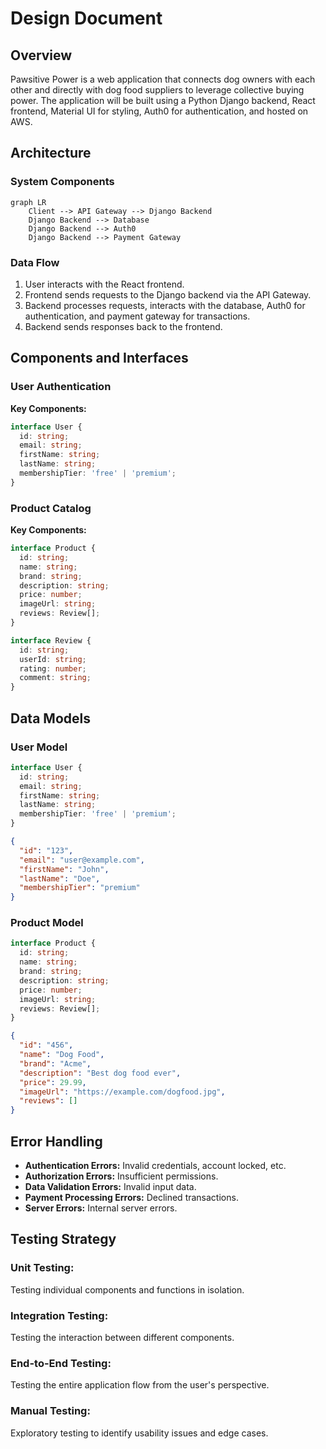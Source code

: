 # Design Document

## Overview
Pawsitive Power is a web application that connects dog owners with each other and directly with dog food suppliers to leverage collective buying power. The application will be built using a Python Django backend, React frontend, Material UI for styling, Auth0 for authentication, and hosted on AWS.

## Architecture

### System Components
```mermaid
graph LR
    Client --> API Gateway --> Django Backend
    Django Backend --> Database
    Django Backend --> Auth0
    Django Backend --> Payment Gateway
```

### Data Flow
1. User interacts with the React frontend.
2. Frontend sends requests to the Django backend via the API Gateway.
3. Backend processes requests, interacts with the database, Auth0 for authentication, and payment gateway for transactions.
4. Backend sends responses back to the frontend.

## Components and Interfaces

### User Authentication
**Key Components:**
```typescript
interface User {
  id: string;
  email: string;
  firstName: string;
  lastName: string;
  membershipTier: 'free' | 'premium';
}
```

### Product Catalog
**Key Components:**
```typescript
interface Product {
  id: string;
  name: string;
  brand: string;
  description: string;
  price: number;
  imageUrl: string;
  reviews: Review[];
}

interface Review {
  id: string;
  userId: string;
  rating: number;
  comment: string;
}
```

## Data Models

### User Model
```typescript
interface User {
  id: string;
  email: string;
  firstName: string;
  lastName: string;
  membershipTier: 'free' | 'premium';
}
```
```json
{
  "id": "123",
  "email": "user@example.com",
  "firstName": "John",
  "lastName": "Doe",
  "membershipTier": "premium"
}
```

### Product Model
```typescript
interface Product {
  id: string;
  name: string;
  brand: string;
  description: string;
  price: number;
  imageUrl: string;
  reviews: Review[];
}
```
```json
{
  "id": "456",
  "name": "Dog Food",
  "brand": "Acme",
  "description": "Best dog food ever",
  "price": 29.99,
  "imageUrl": "https://example.com/dogfood.jpg",
  "reviews": []
}
```

## Error Handling

- **Authentication Errors:** Invalid credentials, account locked, etc.
- **Authorization Errors:** Insufficient permissions.
- **Data Validation Errors:** Invalid input data.
- **Payment Processing Errors:** Declined transactions.
- **Server Errors:** Internal server errors.

## Testing Strategy

### Unit Testing:
Testing individual components and functions in isolation.

### Integration Testing:
Testing the interaction between different components.

### End-to-End Testing:
Testing the entire application flow from the user's perspective.

### Manual Testing:
Exploratory testing to identify usability issues and edge cases.
